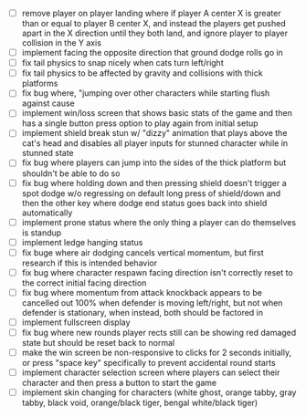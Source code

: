 - [ ] remove player on player landing where if player A center X is greater than or equal to player B center X, and instead the players get pushed apart in the X direction until they both land, and ignore player to player collision in the Y axis
- [ ] implement facing the opposite direction that ground dodge rolls go in
- [ ] fix tail physics to snap nicely when cats turn left/right
- [ ] fix tail physics to be affected by gravity and collisions with thick platforms
- [ ] fix bug where, "jumping over other characters while starting flush against cause
- [ ] implement win/loss screen that shows basic stats of the game and then has a single button press option to play again from initial setup
- [ ] implement shield break stun w/ "dizzy" animation that plays above the cat's head and disables all player inputs for stunned character while in stunned state
- [ ] fix bug where players can jump into the sides of the thick platform but shouldn't be able to do so
- [ ] fix bug where holding down and then pressing shield doesn't trigger a spot dodge w/o regressing on default long press of shield/down and then the other key where dodge end status goes back into shield automatically
- [ ] implement prone status where the only thing a player can do themselves is standup
- [ ] implement ledge hanging status
- [ ] fix buge where air dodging cancels vertical momentum, but first research if this is intended behavior
- [ ] fix bug where character respawn facing direction isn't correctly reset to the correct initial facing direction
- [ ] fix bug where momentum from attack knockback appears to be cancelled out 100% when defender is moving left/right, but not when defender is stationary, when instead, both should be factored in
- [ ] implement fullscreen display
- [ ] fix bug where new rounds player rects still can be showing red damaged state but should be reset back to normal
- [ ] make the win screen be non-responsive to clicks for 2 seconds initially, or press "space key" specifically to prevent accidental round starts
- [ ] implement character selection screen where players can select their character and then press a button to start the game
- [ ] implement skin changing for characters (white ghost, orange tabby, gray tabby, black void, orange/black tiger, bengal white/black tiger)
